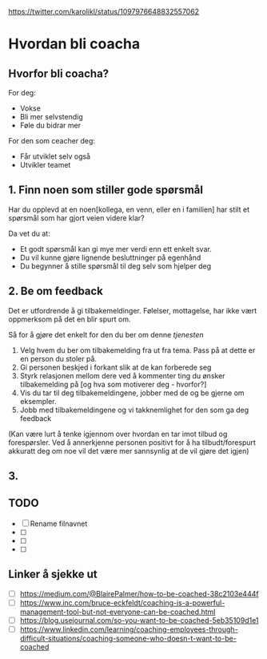 https://twitter.com/karolikl/status/1097976648832557062

# Hvordan bli coacha

## Hvorfor bli coacha?
For deg:
- Vokse
- Bli mer selvstendig
- Føle du bidrar mer

For den som ceacher deg:
- Får utviklet selv også
- Utvikler teamet


## 1. Finn noen som stiller gode spørsmål
Har du opplevd at en noen[kollega, en venn, eller en i familien] har stilt et spørsmål som har gjort veien videre klar? 

Da vet du at:

- Et godt spørsmål kan gi mye mer verdi enn ett enkelt svar.
- Du vil kunne gjøre lignende besluttninger på egenhånd
- Du begynner å stille spørsmål til deg selv som hjelper deg


## 2. Be om feedback
Det er utfordrende å gi tilbakemeldinger. Følelser, mottagelse, har ikke vært oppmerksom på det en blir spurt om.

Så for å gjøre det enkelt for den du ber om denne *tjenesten*

1. Velg hvem du ber om tilbakemelding fra ut fra tema. Pass på at dette er en person du stoler på.
2. Gi personen beskjed i forkant slik at de kan forberede seg
3. Styrk relasjonen mellom dere ved å kommenter ting du ønsker tilbakemelding på [og hva som motiverer deg - hvorfor?]
4. Vis du tar til deg tilbakemeldingene, jobber med de og be gjerne om eksempler.
5. Jobb med tilbakemeldingene og vi takknemlighet for den som ga deg feedback

(Kan være lurt å tenke igjennom over hvordan en tar imot tilbud og forespørsler. Ved å annerkjenne personen positivt for å ha tilbudt/forespurt akkuratt deg om noe vil det være mer sannsynlig at de vil gjøre det igjen)

## 3. 

## TODO

- [ ] Rename filnavnet
- [ ] 
- [ ] 
- [ ] 

## Linker å sjekke ut
- [ ] https://medium.com/@BlairePalmer/how-to-be-coached-38c2103e444f 
- [ ] https://www.inc.com/bruce-eckfeldt/coaching-is-a-powerful-management-tool-but-not-everyone-can-be-coached.html
- [ ] https://blog.usejournal.com/so-you-want-to-be-coached-5eb35109d1e1
- [ ] https://www.linkedin.com/learning/coaching-employees-through-difficult-situations/coaching-someone-who-doesn-t-want-to-be-coached
